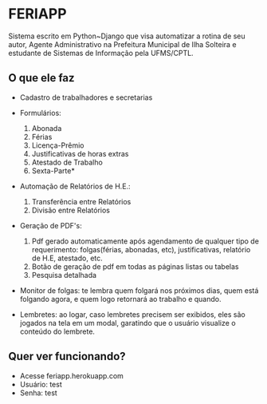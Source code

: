 # FERIAPP

Sistema escrito em Python~Django que visa automatizar a rotina de seu autor, Agente Administrativo na Prefeitura Municipal de Ilha Solteira e  estudante de Sistemas de Informação pela UFMS/CPTL.

## O que ele faz

- Cadastro de trabalhadores e secretarias

- Formulários:
    1. Abonada
    2. Férias
    3. Licença-Prêmio
    4. Justificativas de horas extras
    5. Atestado de Trabalho
    6. Sexta-Parte*
    
- Automação de Relatórios de H.E.:
    1. Transferência entre Relatórios
    2. Divisão entre Relatórios
    
- Geração de PDF's:
    1. Pdf gerado automaticamente após agendamento de qualquer tipo de requerimento: folgas(férias, abonadas, etc), justificativas, relatório de H.E, atestado, etc.
    2. Botão de geração de pdf em todas as páginas listas ou tabelas
    3. Pesquisa detalhada
    
- Monitor de folgas: te lembra quem folgará nos próximos dias, quem está folgando agora, e quem logo retornará ao trabalho e quando.
    
- Lembretes: ao logar, caso lembretes precisem ser exibidos, eles são jogados na tela em um modal, garatindo que o usuário visualize o conteúdo do lembrete.
    
## Quer ver funcionando?
 - Acesse feriapp.herokuapp.com
 - Usuário: test
 - Senha: test

